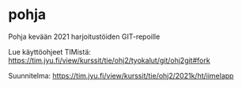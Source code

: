 # pohja

Pohja kevään 2021 harjoitustöiden GIT-repoille

Lue käyttöohjeet TIMistä: <https://tim.jyu.fi/view/kurssit/tie/ohj2/tyokalut/git/ohj2git#fork>

Suunnitelma: <https://tim.jyu.fi/view/kurssit/tie/ohj2/2021k/ht/iimelapp>